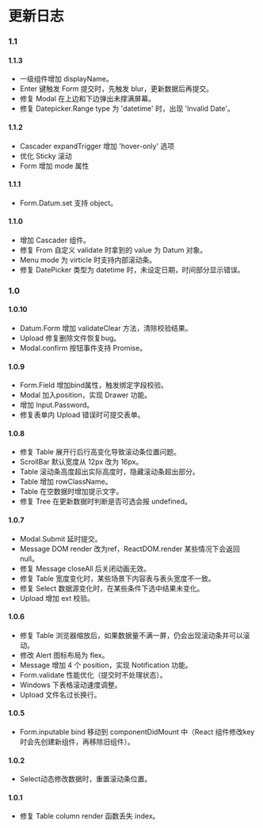 # 更新日志

### 1.1

#### 1.1.3
- 一级组件增加 displayName。
- Enter 键触发 Form 提交时，先触发 blur，更新数据后再提交。
- 修复 Modal 在上边和下边弹出未撑满屏幕。
- 修复 Datepicker.Range type 为 'datetime' 时，出现 'Invalid Date'。

#### 1.1.2
- Cascader expandTrigger 增加 'hover-only' 选项
- 优化 Sticky 滚动
- Form 增加 mode 属性

#### 1.1.1
- Form.Datum.set 支持 object。

#### 1.1.0
- 增加 Cascader 组件。
- 修复 From 自定义 validate 时拿到的 value 为 Datum 对象。
- Menu mode 为 virticle 时支持内部滚动条。
- 修复 DatePicker 类型为 datetime 时，未设定日期，时间部分显示错误。

### 1.0

#### 1.0.10
- Datum.Form 增加 validateClear 方法，清除校验结果。
- Upload 修复删除文件恢复bug。
- Modal.confirm 按钮事件支持 Promise。

#### 1.0.9
- Form.Field 增加bind属性，触发绑定字段校验。
- Modal 加入position，实现 Drawer 功能。
- 增加 Input.Password。
- 修复表单内 Upload 错误时可提交表单。

#### 1.0.8
- 修复 Table 展开行后行高变化导致滚动条位置问题。
- ScrollBar 默认宽度从 12px 改为 16px。
- Table 滚动条高度超出实际高度时，隐藏滚动条超出部分。
- Table 增加 rowClassName。
- Table 在空数据时增加提示文字。
- 修复 Tree 在更新数据时判断是否可选会报 undefined。

#### 1.0.7
- Modal.Submit 延时提交。
- Message DOM render 改为ref，ReactDOM.render 某些情况下会返回 null。
- 修复 Message closeAll 后关闭动画无效。
- 修复 Table 宽度变化时，某些场景下内容表与表头宽度不一致。
- 修复 Select 数据源变化时，在某些条件下选中结果未变化。
- Upload 增加 ext 校验。

#### 1.0.6
- 修复 Table 浏览器缩放后，如果数据量不满一屏，仍会出现滚动条并可以滚动。
- 修改 Alert 图标布局为 flex。
- Message 增加 4 个 position，实现 Notification 功能。 
- Form.validate 性能优化（提交时不处理状态）。
- Windows 下表格滚动速度调整。
- Upload 文件名过长换行。

#### 1.0.5
- Form.inputable bind 移动到 componentDidMount 中（React 组件修改key时会先创建新组件，再移除旧组件）。

#### 1.0.2
- Select动态修改数据时，重置滚动条位置。

#### 1.0.1
- 修复 Table column render 函数丢失 index。